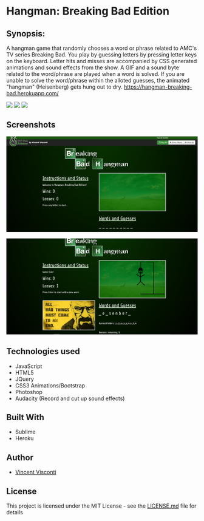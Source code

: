 # Hangman: Breaking Bad Edition

## Synopsis:
A hangman game that randomly chooses a word or phrase related to AMC's TV series Breaking Bad. You play by guessing letters by pressing letter keys on the keyboard.  Letter hits and misses are accompanied by CSS generated animations and sound effects from the show.  A GIF and a sound byte related to the word/phrase are played when a word is solved.  If you are unable to solve the word/phrase within the alloted guesses, the animated "hangman" (Heisenberg) gets hung out to dry.  <a href="https://hangman-breaking-bad.herokuapp.com/" target="_blank">https://hangman-breaking-bad.herokuapp.com/</a> 

<a href="https://media.giphy.com/media/26xBuGskWWuwfyJos/source.gif" target="_blank"><img src="http://i.giphy.com/26xBuGskWWuwfyJos.gif" ></a>
<a href="https://media.giphy.com/media/26xBJd3Gow1Fdikq4/source.gif" target="_blank"><img src="http://i.giphy.com/26xBJd3Gow1Fdikq4.gif" ></a>
<a href="https://media.giphy.com/media/l3q2L3NSrhQPJLVzG/source.gif" target="_blank"><img src="http://i.giphy.com/l3q2L3NSrhQPJLVzG.gif" ></a>

## Screenshots
![image](https://github.com/VinnyV88/week-3-game/blob/master/screenshots/hangman.png)

![image](https://github.com/VinnyV88/week-3-game/blob/master/screenshots/hangman_loss.png)

## Technologies used
- JavaScript
- HTML5
- JQuery
- CSS3 Animations/Bootstrap
- Photoshop
- Audacity (Record and cut up sound effects)

## Built With
* Sublime 
* Heroku 

## Author
* [Vincent Visconti](https://github.com/VinnyV88)
  


## License

This project is licensed under the MIT License - see the [LICENSE.md](LICENSE.md) file for details
